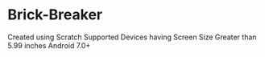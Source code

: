 # Brick-Breaker
Created using Scratch
Supported Devices having Screen Size Greater than 5.99 inches
Android 7.0+
